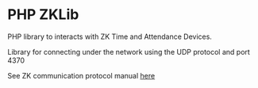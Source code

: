 # PHP ZKLib #

PHP library to interacts with ZK Time and Attendance Devices.

Library for connecting under the network using the UDP protocol and port 4370 

See ZK communication protocol manual [here](docs/ZK_Communication_protocol_manual_CMD.pdf)
